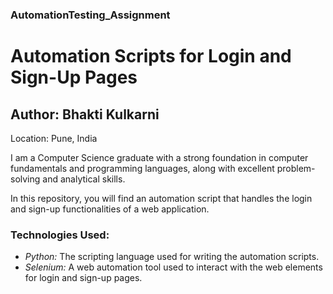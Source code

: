 # <h3>AutomationTesting_Assignment</h3>
# Automation Scripts for Login and Sign-Up Pages

## Author: Bhakti Kulkarni  
Location: Pune, India

I am a Computer Science graduate with a strong foundation in computer fundamentals and programming languages, along with excellent problem-solving and analytical skills.

In this repository, you will find an automation script that handles the login and sign-up functionalities of a web application.

### Technologies Used:
- *Python:* The scripting language used for writing the automation scripts.
- *Selenium:* A web automation tool used to interact with the web elements for login and sign-up pages.
